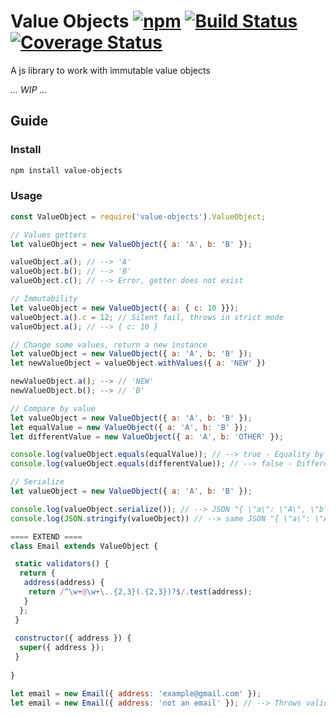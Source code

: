 # Value Objects [![npm](https://img.shields.io/npm/v/value-objects.svg)]() [![Build Status](https://travis-ci.org/danielemariani/value-objects.svg?branch=master)](https://travis-ci.org/danielemariani/value-objects) [![Coverage Status](https://coveralls.io/repos/github/danielemariani/value-objects/badge.svg?branch=master)](https://coveralls.io/github/danielemariani/value-objects?branch=master)

A js library to work with immutable value objects

*... WIP ...*

## Guide

### Install
```sh
npm install value-objects
```
### Usage
```js
const ValueObject = require('value-objects').ValueObject;

// Values getters
let valueObject = new ValueObject({ a: 'A', b: 'B' });

valueObject.a(); // --> 'A'
valueObject.b(); // --> 'B'
valueObject.c(); // --> Error, getter does not exist

// Immutability
let valueObject = new ValueObject({ a: { c: 10 }});
valueObject.a().c = 12; // Silent fail, throws in strict mode
valueObject.a(); // --> { c: 10 }

// Change some values, return a new instance
let valueObject = new ValueObject({ a: 'A', b: 'B' });
let newValueObject = valueObject.withValues({ a: 'NEW' })

newValueObject.a(); --> // 'NEW'
newValueObject.b(); --> // 'B'

// Compare by value
let valueObject = new ValueObject({ a: 'A', b: 'B' });
let equalValue = new ValueObject({ a: 'A', b: 'B' });
let differentValue = new ValueObject({ a: 'A', b: 'OTHER' });

console.log(valueObject.equals(equalValue)); // --> true - Equality by value
console.log(valueObject.equals(differentValue)); // --> false - Different values

// Serialize
let valueObject = new ValueObject({ a: 'A', b: 'B' });

console.log(valueObject.serialize()); // --> JSON "{ \"a\": \"A\", \"b\": \"B\" }"
console.log(JSON.stringify(valueObject)) // --> same JSON "{ \"a\": \"A\", \"b\": \"B\" }"

==== EXTEND ====
class Email extends ValueObject {

 static validators() {
  return {
   address(address) {
    return /^\w+@\w+\..{2,3}(.{2,3})?$/.test(address);
   }
  };
 }
 
 constructor({ address }) {
  super({ address });
 }
 
}

let email = new Email({ address: 'example@gmail.com' });
let email = new Email({ address: 'not an email' }); // --> Throws validation error
```
 
